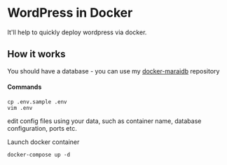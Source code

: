 # WordPress in Docker

It'll help to quickly deploy wordpress via docker.


## How it works

You should have a database - you can use my [docker-maraidb](https://github.com/iSmartyPRO/docker-mariadb) repository

#### Commands

```
cp .env.sample .env
vim .env
```

edit config files using your data, such as container name, database configuration, ports etc.


Launch docker container
```
docker-compose up -d
```

